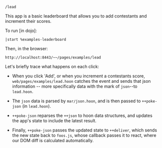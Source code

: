 `/lead`

This app is a basic leaderboard that allows you to add contestants and
increment their scores.

To run [in dojo]:

    |start %examples-leaderboard

Then, in the browser:

    http://localhost:8443/~~/pages/examples/lead

Let's briefly trace what happens on each click:

- When you click 'Add', or when you increment a contestants score,
`web/pages/examples/lead.hoon` catches the event and sends that json
information -- more specifically data with the mark of `json`--to `lead.hoon`.

- The `json` data is parsed by `mar/json.hoon`, and is then passed to
`++poke-json` (in `lead.hoon`).

- `++poke-json` reparses the `++json` to hoon data structures, and updates the
app's state to include the latest result.

- Finally, `++poke-json` passes the updated state to `++deliver`, which sends
the new state back to `foos.js`, whose callback passes it to react, where our
DOM diff is calculated automatically.
